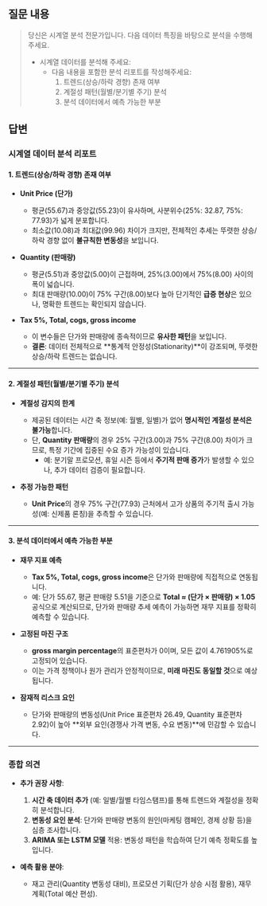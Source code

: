 
## 질문 내용
> 당신은 시계열 분석 전문가입니다. 다음 데이터 특징을 바탕으로 분석을 수행해주세요.
> - 시계열 데이터를 분석해 주세요:
>   - 다음 내용을 포함한 분석 리포트를 작성해주세요:
>        1. 트렌드(상승/하락 경향) 존재 여부
>       2. 계절성 패턴(월별/분기별 주기) 분석
>      3. 분석 데이터에서 예측 가능한 부분

     
## 답변

### 시계열 데이터 분석 리포트  
#### 1. **트렌드(상승/하락 경향) 존재 여부**  
- **Unit Price (단가)**  
  - 평균(55.67)과 중앙값(55.23)이 유사하며, 사분위수(25%: 32.87, 75%: 77.93)가 넓게 분포합니다.  
  - 최소값(10.08)과 최대값(99.96) 차이가 크지만, 전체적인 추세는 뚜렷한 상승/하락 경향 없이 **불규칙한 변동성**을 보입니다.  

- **Quantity (판매량)**  
  - 평균(5.51)과 중앙값(5.00)이 근접하며, 25%(3.00)에서 75%(8.00) 사이의 폭이 넓습니다.  
  - 최대 판매량(10.00)이 75% 구간(8.00)보다 높아 단기적인 **급증 현상**은 있으나, 명확한 트렌드는 확인되지 않습니다.  

- **Tax 5%, Total, cogs, gross income**  
  - 이 변수들은 단가와 판매량에 종속적이므로 **유사한 패턴**을 보입니다.  
  - **결론**: 데이터 전체적으로 **통계적 안정성(Stationarity)**이 강조되며, 뚜렷한 상승/하락 트렌드는 없습니다.  

---

#### 2. **계절성 패턴(월별/분기별 주기) 분석**  
- **계절성 감지의 한계**  
  - 제공된 데이터는 시간 축 정보(예: 월별, 일별)가 없어 **명시적인 계절성 분석은 불가능**합니다.  
  - 단, **Quantity 판매량**의 경우 25% 구간(3.00)과 75% 구간(8.00) 차이가 크므로, 특정 기간에 집중된 수요 증가 가능성이 있습니다.  
    - 예: 분기말 프로모션, 휴일 시즌 등에서 **주기적 판매 증가**가 발생할 수 있으나, 추가 데이터 검증이 필요합니다.  

- **추정 가능한 패턴**  
  - **Unit Price**의 경우 75% 구간(77.93) 근처에서 고가 상품의 주기적 출시 가능성(예: 신제품 론칭)을 추측할 수 있습니다.  

---

#### 3. **분석 데이터에서 예측 가능한 부분**  
- **재무 지표 예측**  
  - **Tax 5%, Total, cogs, gross income**은 단가와 판매량에 직접적으로 연동됩니다.  
  - 예: 단가 55.67, 평균 판매량 5.51을 기준으로 **Total ≈ (단가 × 판매량) × 1.05** 공식으로 계산되므로, 단가와 판매량 추세 예측이 가능하면 재무 지표를 정확히 예측할 수 있습니다.  

- **고정된 마진 구조**  
  - **gross margin percentage**의 표준편차가 0이며, 모든 값이 4.761905%로 고정되어 있습니다.  
  - 이는 가격 정책이나 원가 관리가 안정적이므로, **미래 마진도 동일할 것**으로 예상됩니다.  

- **잠재적 리스크 요인**  
  - 단가와 판매량의 변동성(Unit Price 표준편차 26.49, Quantity 표준편차 2.92)이 높아 **외부 요인(경쟁사 가격 변동, 수요 변동)**에 민감할 수 있습니다.  

---

### 종합 의견  
- **추가 권장 사항**:  
  1. **시간 축 데이터 추가** (예: 일별/월별 타임스탬프)를 통해 트렌드와 계절성을 정확히 분석합니다.  
  2. **변동성 요인 분석**: 단가와 판매량 변동의 원인(마케팅 캠페인, 경제 상황 등)을 심층 조사합니다.  
  3. **ARIMA 또는 LSTM 모델** 적용: 변동성 패턴을 학습하여 단기 예측 정확도를 높입니다.  

- **예측 활용 분야**:  
  - 재고 관리(Quantity 변동성 대비), 프로모션 기획(단가 상승 시점 활용), 재무 계획(Total 예산 편성).






 
